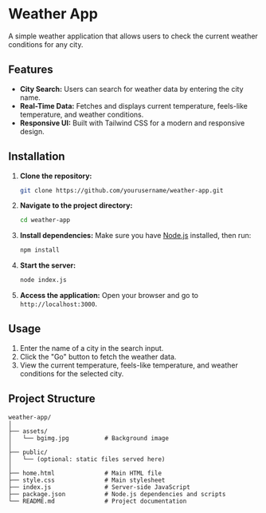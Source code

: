 # Weather App

A simple weather application that allows users to check the current weather conditions for any city.

## Features

- **City Search:** Users can search for weather data by entering the city name.
- **Real-Time Data:** Fetches and displays current temperature, feels-like temperature, and weather conditions.
- **Responsive UI:** Built with Tailwind CSS for a modern and responsive design.

## Installation

1. **Clone the repository:**
    ```bash
    git clone https://github.com/yourusername/weather-app.git
    ```
2. **Navigate to the project directory:**
    ```bash
    cd weather-app
    ```
3. **Install dependencies:**
    Make sure you have [Node.js](https://nodejs.org/) installed, then run:
    ```bash
    npm install
    ```

4. **Start the server:**
    ```bash
    node index.js
    ```
5. **Access the application:**
    Open your browser and go to `http://localhost:3000`.

## Usage

1. Enter the name of a city in the search input.
2. Click the "Go" button to fetch the weather data.
3. View the current temperature, feels-like temperature, and weather conditions for the selected city.

## Project Structure

```plaintext
weather-app/
│
├── assets/
│   └── bgimg.jpg          # Background image
│
├── public/
│   └── (optional: static files served here)
│
├── home.html              # Main HTML file
├── style.css              # Main stylesheet
├── index.js               # Server-side JavaScript
├── package.json           # Node.js dependencies and scripts
└── README.md              # Project documentation
